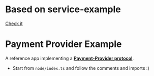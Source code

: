 # Based on service-example

[Check it](https://github.com/vtex-apps/service-example)

# Payment Provider Example

A reference app implementing a [**Payment-Provider protocol**](https://documenter.getpostman.com/view/487146/7LjCQ6a?version=latest).

- Start from `node/index.ts` and follow the comments and imports :)
